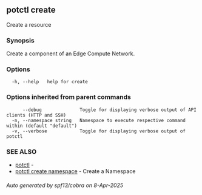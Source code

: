 ## potctl create

Create a resource

### Synopsis

Create a component of an Edge Compute Network.

### Options

```
  -h, --help   help for create
```

### Options inherited from parent commands

```
      --debug              Toggle for displaying verbose output of API clients (HTTP and SSH)
  -n, --namespace string   Namespace to execute respective command within (default "default")
  -v, --verbose            Toggle for displaying verbose output of potctl
```

### SEE ALSO

* [potctl](potctl.md)	 - 
* [potctl create namespace](potctl_create_namespace.md)	 - Create a Namespace

###### Auto generated by spf13/cobra on 8-Apr-2025
